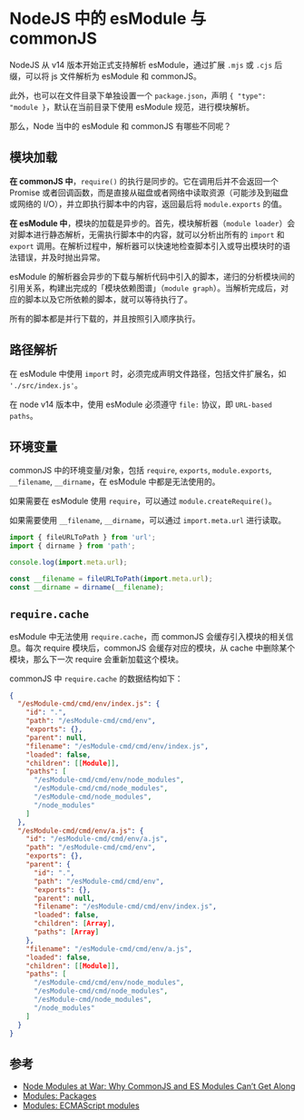# NodeJS 中的 esModule 与 commonJS

NodeJS 从 v14 版本开始正式支持解析 esModule，通过扩展 `.mjs` 或 `.cjs` 后缀，可以将 js 文件解析为 esModule 和 commonJS。

此外，也可以在文件目录下单独设置一个 `package.json`，声明 `{ "type": "module }`，默认在当前目录下使用 esModule 规范，进行模块解析。

那么，Node 当中的 esModule 和 commonJS 有哪些不同呢？

## 模块加载

**在 commonJS 中**，`require()` 的执行是同步的。它在调用后并不会返回一个 Promise 或者回调函数，而是直接从磁盘或者网络中读取资源（可能涉及到磁盘或网络的 I/O），并立即执行脚本中的内容，返回最后将 `module.exports` 的值。

**在 esModule 中**，模块的加载是异步的。首先，模块解析器（`module loader`）会对脚本进行静态解析，无需执行脚本中的内容，就可以分析出所有的 `import` 和 `export` 调用。在解析过程中，解析器可以快速地检查脚本引入或导出模块时的语法错误，并及时抛出异常。

esModule 的解析器会异步的下载与解析代码中引入的脚本，递归的分析模块间的引用关系，构建出完成的「模块依赖图谱」（`module graph`）。当解析完成后，对应的脚本以及它所依赖的脚本，就可以等待执行了。

所有的脚本都是并行下载的，并且按照引入顺序执行。

## 路径解析

在 esModule 中使用 `import` 时，必须完成声明文件路径，包括文件扩展名，如 `'./src/index.js'`。

在 node v14 版本中，使用 esModule 必须遵守 `file:` 协议，即 `URL-based paths`。

## 环境变量

commonJS 中的环境变量/对象，包括 `require`, `exports`, `module.exports`, `__filename`, `__dirname`，在 esModule 中都是无法使用的。

如果需要在 esModule 使用 `require`，可以通过 `module.createRequire()`。

如果需要使用 `__filename`, `__dirname`，可以通过 `import.meta.url` 进行读取。

```javascript
import { fileURLToPath } from 'url';
import { dirname } from 'path';

console.log(import.meta.url);

const __filename = fileURLToPath(import.meta.url);
const __dirname = dirname(__filename);
```

## `require.cache`

esModule 中无法使用 `require.cache`，而 commonJS 会缓存引入模块的相关信息。每次 require 模块后，commonJS 会缓存对应的模块，从 cache 中删除某个模块，那么下一次 require 会重新加载这个模块。

commonJS 中 `require.cache` 的数据结构如下：


```json
{
  "/esModule-cmd/cmd/env/index.js": {
    "id": ".",
    "path": "/esModule-cmd/cmd/env",
    "exports": {},
    "parent": null,
    "filename": "/esModule-cmd/cmd/env/index.js",
    "loaded": false,
    "children": [[Module]],
    "paths": [
      "/esModule-cmd/cmd/env/node_modules",
      "/esModule-cmd/cmd/node_modules",
      "/esModule-cmd/node_modules",
      "/node_modules"
    ]
  },
  "/esModule-cmd/cmd/env/a.js": {
    "id": "/esModule-cmd/cmd/env/a.js",
    "path": "/esModule-cmd/cmd/env",
    "exports": {},
    "parent": {
      "id": ".",
      "path": "/esModule-cmd/cmd/env",
      "exports": {},
      "parent": null,
      "filename": "/esModule-cmd/cmd/env/index.js",
      "loaded": false,
      "children": [Array],
      "paths": [Array]
    },
    "filename": "/esModule-cmd/cmd/env/a.js",
    "loaded": false,
    "children": [[Module]],
    "paths": [
      "/esModule-cmd/cmd/env/node_modules",
      "/esModule-cmd/cmd/node_modules",
      "/esModule-cmd/node_modules",
      "/node_modules"
    ]
  }
}
```

## 参考

- [Node Modules at War: Why CommonJS and ES Modules Can’t Get Along](https://redfin.engineering/node-modules-at-war-why-commonjs-and-es-modules-cant-get-along-9617135eeca1)
- [Modules: Packages](https://nodejs.org/docs/latest-v14.x/api/packages.html)
- [Modules: ECMAScript modules](https://nodejs.org/docs/latest-v14.x/api/esm.html#esm_modules_ecmascript_modules)